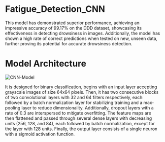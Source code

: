 # Fatigue_Detection_CNN
This model has demonstrated superior performance, achieving an 
impressive accuracy of 99.17% on the DDD dataset, showcasing 
its effectiveness in detecting drowsiness in images. Additionally, 
the model has shown a high rate of correct predictions when tested 
on new, unseen data, further proving its potential for accurate 
drowsiness detection.

# Model Architecture
![CNN-Model](https://github.com/user-attachments/assets/5227a5f3-1dab-4f2c-9b09-a62fb0e3e4ba)

It is designed for binary classification, begins with an input layer accepting grayscale images of size 64x64 pixels.
Then, it has two consecutive blocks of two convolutional layers with 32 and 64 filters respectively, each followed by
a batch normalization layer for stabilizing training and a max-pooling layer to reduce dimensionality. Additionally, 
dropout layers with a rate of 0.3 are interspersed to mitigate overfitting. The feature maps are then flattened and 
passed through several dense layers with decreasing units (256, 128, and 84), each followed by batch normalization, 
except for the layer with 128 units. Finally, the output layer consists of a single neuron with a sigmoid activation function.

